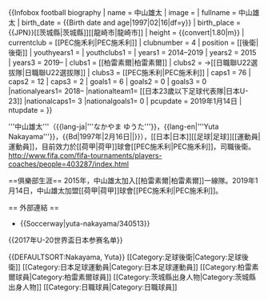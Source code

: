 {{Infobox football biography
| name                = 中山雄太
| image               = 
| fullname            = 中山雄太
| birth_date          = {{Birth date and age|1997|02|16|df=y}}
| birth_place         = {{JPN}}[[茨城縣|茨城縣]][[龍崎市|龍崎市]]
| height              = {{convert|1.80|m}}
| currentclub         = [[PEC施禾利|PEC施禾利]]
| clubnumber          = 4
| position            = [[後衛|後衛]]
| youthyears1         = 
| youthclubs1         = 
| years1              = 2014–2019
| years2              = 2015
| years3              = 2019–
| clubs1              = [[柏雷素爾|柏雷素爾]]
| clubs2              = →[[日職聯U22選拔隊|日職聯U22選拔隊]]
| clubs3              = [[PEC施禾利|PEC施禾利]]
| caps1 = 76
| caps2 = 12
| caps3 = 2
| goals1 = 6
| goals2 = 0
| goals3 = 0
|nationalyears1= 2018–
|nationalteam1= [[日本23歲以下足球代表隊|日本U-23]]
|nationalcaps1= 3
|nationalgoals1= 0 
| pcupdate            = 2019年1月14日
| ntupdate            = 
}}

'''中山雄太'''（{{lang-ja|'''なかやま ゆうた'''}}，{{lang-en|'''Yuta Nakayama'''}}，{{Bd|1997年|2月16日||}}），[[日本|日本]][[足球|足球]][[運動員|運動員]]，目前效力於[[荷甲|荷甲]]球會[[PEC施禾利|PEC施禾利]]，司職後衛。<ref>http://www.fifa.com/fifa-tournaments/players-coaches/people=403287/index.html</ref>

==俱樂部生涯==
2015年，中山雄太加入[[柏雷素爾|柏雷素爾]]一線隊。2019年1月14日，中山雄太加盟[[荷甲|荷甲]]球會[[PEC施禾利|PEC施禾利]]。

== 外部連結 ==
* {{Soccerway|yuta-nakayama/340513}}

{{2017年U-20世界盃日本参赛名单}}

{{DEFAULTSORT:Nakayama, Yuta}}
[[Category:足球後衛|Category:足球後衛]]
[[Category:日本足球運動員|Category:日本足球運動員]]
[[Category:柏雷素爾球員|Category:柏雷素爾球員]]
[[Category:茨城縣出身人物|Category:茨城縣出身人物]]
[[Category:日職球員|Category:日職球員]]